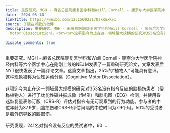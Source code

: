 ```yaml
---
title: 重要研究。MGH - 麻省总医院康复医学科和Weill Cornell - 康奈尔大学医学院神经内科等六个医学中心在刚刚上线的NEJM发表了一篇重磅研究论文，文章发表后NYT很快...
date: '2024-08-14'
linkTitle: https://weibo.com/1251560221/OskRuxKvI
source: 子陵在听歌的微博
description: 重要研究。MGH - 麻省总医院康复医学科和Weill Cornell - 康奈尔大学医学院神经内科等六个医学中心在刚刚上线的NEJM发表了一篇重磅研究论文，文章发表后NYT很快发表了一篇评论文章。这篇文章指出，25%的“植物人”可能具有意识。这种现象被称为认知运动分离（Cognitive
  Motor Dissociation）。<br><br>这项迄今为止在这一领域最大规模的研究对353名没有指令反应的脑损伤患者（俗称植物人）进行了功能性磁共振成像（fMRI）和脑电图（EEG）检测，并使用昏迷恢复量表修订版（CRS-R）评估对指令有无可观察到的行为功能。参与者的中位年龄为37.9岁，脑损伤和CRS-R评估间隔的中位时间为7.9个月。50%的受试者是脑外伤导致的脑损伤。<br><br>研究发现，241名对指令没有反应的受试者中，60
  ...
disable_comments: true
---
```

重要研究。MGH - 麻省总医院康复医学科和Weill Cornell - 康奈尔大学医学院神经内科等六个医学中心在刚刚上线的NEJM发表了一篇重磅研究论文，文章发表后NYT很快发表了一篇评论文章。这篇文章指出，25%的“植物人”可能具有意识。这种现象被称为认知运动分离（Cognitive Motor Dissociation）。<br><br>这项迄今为止在这一领域最大规模的研究对353名没有指令反应的脑损伤患者（俗称植物人）进行了功能性磁共振成像（fMRI）和脑电图（EEG）检测，并使用昏迷恢复量表修订版（CRS-R）评估对指令有无可观察到的行为功能。参与者的中位年龄为37.9岁，脑损伤和CRS-R评估间隔的中位时间为7.9个月。50%的受试者是脑外伤导致的脑损伤。<br><br>研究发现，241名对指令没有反应的受试者中，60 ...